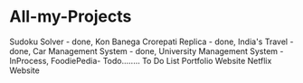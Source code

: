 # All-my-Projects
Sudoku Solver - done,
Kon Banega Crorepati Replica - done,
India's Travel - done,
Car Management System - done,
University Management System - InProcess,
FoodiePedia- Todo........
To Do List
Portfolio Website
Netflix Website